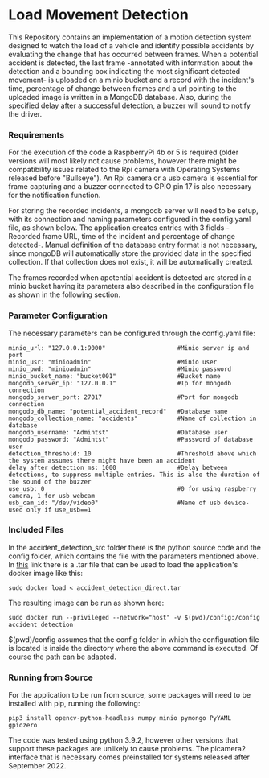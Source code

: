 # Load Movement Detection

This Repository contains an implementation of a motion detection system designed to watch the load of a vehicle and identify possible accidents by evaluating the change that has occurred between frames. When a potential accident is detected, the last frame -annotated with information about the detection and a bounding box indicating the most significant detected movement- is uploaded on a minio bucket and a record with the incident's time, percentage of change between frames and a url pointing to the uploaded image is written in a MongoDB database. Also, during the specified delay after a successful detection, a buzzer will sound to notify the driver.

### Requirements

For the execution of the code a RaspberryPi 4b or 5 is required (older versions will most likely not cause problems, however there might be compatibility issues related to the Rpi camera with Operating Systems released before "Bullseye"). An Rpi camera or a usb camera is essential for frame capturing and a buzzer connected to GPIO pin 17 is also necessary for the notification function.

For storing the recorded incidents, a mongodb server will need to be setup, with its connection and naming parameters configured in the config.yaml file, as shown below. The application creates entries with 3 fields -Recorded frame URL, time of the incident and percentage of change detected-. Manual definition of the database entry format  is not necessary, since mongoDB will automatically store the provided data in the specified collection. If that collection does not exist, it will be automatically created. 

The frames recorded when apotential accident is detected are stored in a minio bucket having its parameters also described in the configuration file as shown in the following section.

### Parameter Configuration
The necessary parameters can be configured through the config.yaml file:
```
minio_url: "127.0.0.1:9000"                    #Minio server ip and port
minio_usr: "minioadmin"                        #Minio user
minio_pwd: "minioadmin"                        #Minio password
minio_bucket_name: "bucket001"                 #Bucket name
mongodb_server_ip: "127.0.0.1"                 #Ip for mongodb connection
mongodb_server_port: 27017                     #Port for mongodb connection 
mongodb_db_name: "potential_accident_record"   #Database name
mongodb_collection_name: "accidents"           #Name of collection in database
mongodb_username: "Admintst"                   #Database user
mongodb_password: "Admintst"                   #Password of database user
detection_threshold: 10                        #Threshold above which the system assumes there might have been an accident
delay_after_detection_ms: 1000                 #Delay between detections, to suppress multiple entries. This is also the duration of the sound of the buzzer
use_usb: 0                                     #0 for using raspberry camera, 1 for usb webcam
usb_cam_id: "/dev/video0"                      #Name of usb device-used only if use_usb==1
```
### Included Files

In the accident_detection_src folder there is the python source code and the config folder, which contains the file with the parameters mentioned above. In [this](https://drive.google.com/file/d/1P68amWxpSDq-yTv6jgweaRRCF5SWlVkf/view?usp=sharing) link there is a .tar file that can be used to load the application's docker image like this:
```
sudo docker load < accident_detection_direct.tar
```
The resulting image can be run as shown here:
```
sudo docker run --privileged --network="host" -v $(pwd)/config:/config accident_detection
```
$(pwd)/config assumes that the config folder in which the configuration file is located is inside the directory where the above command is executed. Of course the path can be adapted.


### Running from Source

For the application to be run from source, some packages will need to be installed with pip, running the following:
```
pip3 install opencv-python-headless numpy minio pymongo PyYAML gpiozero
```
The code was tested using python 3.9.2, however other versions that support these packages are unlikely to cause problems. The picamera2 interface that is necessary comes preinstalled for systems released after September 2022.

